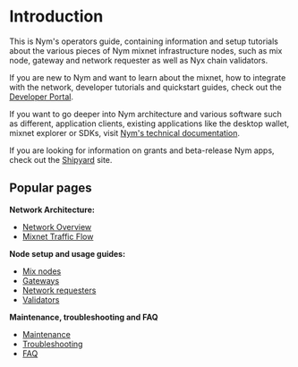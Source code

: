 # Introduction

This is Nym's operators guide, containing information and setup tutorials about the various pieces of Nym mixnet infrastructure nodes, such as mix node, gateway and network requester as well as Nyx chain validators.

If you are new to Nym and want to learn about the mixnet, how to integrate with the network, developer tutorials and quickstart guides, check out the [Developer Portal](https://nymtech.net/developers/).

If you want to go deeper into Nym architecture and various software such as different, application clients, existing applications like the desktop wallet, mixnet explorer or SDKs, visit [Nym's technical documentation](https://nymtech.net/docs/).

If you are looking for information on grants and beta-release Nym apps, check out the [Shipyard](https://shipyard.nymtech.net) site.


## Popular pages

<!---serinko: not sure how much to include from the docs and developers books in here--->

**Network Architecture:**
* [Network Overview](https://nymtech.net/docs/architecture/network-overview.html)
* [Mixnet Traffic Flow](https://nymtech.net/docs/architecture/traffic-flow.html)

**Node setup and usage guides:**
* [Mix nodes](./nodes/mix-node-setup.md)
* [Gateways](./nodes/gateway-setup.md)
* [Network requesters](./nodes/network-requester-setup.md)
* [Validators](./nodes/validator-setup.md)

**Maintenance, troubleshooting and FAQ**
* [Maintenance](./nodes/maintenance.md)
* [Troubleshooting](./nodes/troubleshooting.md)
* [FAQ](./faq.md)

<!---dropping these:

**Client setup and usage guides:**
* [Websocket client](https://nymtech.net/docs/clients/websocket-client.html)
* [Socks5 client](https://nymtech.net/docs/clients/socks5-client.html)
* [Webassembly client](https://nymtech.net/docs/clients/webassembly-client.html)

**SDK guides:**
* [Typescript SDK](https://nymtech.net/docs/sdk/typescript.html)
* [Rust SDK](https://nymtech.net/docs/sdk/rust.html)
--->
